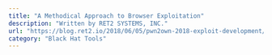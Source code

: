 ```yaml
---
title: "A Methodical Approach to Browser Exploitation"
description: "Written by RET2 SYSTEMS, INC."
url: "https://blog.ret2.io/2018/06/05/pwn2own-2018-exploit-development/"
category: "Black Hat Tools"
---
```

